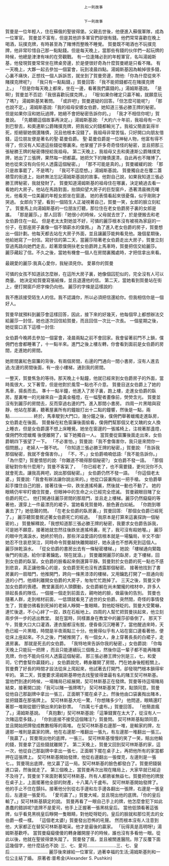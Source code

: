 
    	
									   
									   上一則故事
									   
									   
									   下一則故事
									   
									









賀曼是一位年輕人，住在蘇俄的聖彼得堡。父親去世後，他便進入蘇俄軍隊，成為一位軍官。
賀曼並不富有，但是其他許多軍官們卻很有錢。他們常常喜歡在晚上喝酒，玩撲克牌，有時甚至為了賭博而整晚不睡覺。
賀曼既不喝酒也不玩撲克牌，他非常珍惜自己那一點點錢。但是每天晚上，當那些有錢的伙伴們一起玩牌的時候，他總是津津有味的在旁觀戰。
有一位逢賭必到的年輕軍官，名叫湯姆斯基，他發現賀曼常常坐在牌桌旁邊，於是便很好奇為什麼賀曼總是只看不賭。
有一天晚上，大夥一起去參加一個宴會，玩到凌晨四點。湯姆斯基因為輸掉很多錢，心裏不痛快，正想找一個人訴訴苦，就坐到了賀曼旁邊，問他:「你為什麼從來不賭撲克牌呢?」
「我只有一點點錢，」賀曼回答:
「我不能把錢都花在賭撲克牌上。」
「但是你每天晚上都來，坐在一邊，看著我們贏錢的。」湯姆斯基說。
「是啊!」賀曼並不否認:「我很喜歡玩撲克牌。」
「哦!如果你確定只贏不輸，就願意玩了嗎?」
湯姆斯基笑著問。
「或許吧!」賀曼遲疑的回答。「但怎麼可能呢?」
「那也說不定。」湯姆斯基說:「我的祖母安娜女伯爵，她知道三張必勝王牌的秘密。
但是如果你沒和她玩過牌，她絕不會把秘密告訴你的。」
「我才不相信你呢!」賀曼說。
「先聽聽這個故事再決定。」湯姆斯基說:
「大約六十年前，我祖母有一次到巴黎去，和奧連斯公爵賭撲克牌，把我祖父的錢都輸光了。我祖父簡直氣得半死，拒絕替她償還賭債，況且他根本沒錢了。我祖母非常苦惱，只好開口向朋友借錢，這位朋友便是著名的聖‧葛曼伯爵。
聖‧葛曼伯爵是一位神秘人物，他富有得不得了，但沒有人知道這些錢從哪裏來。他掌握了許多奇奇怪怪的秘密，並且把那三張秘勝王牌的秘密傳授給我祖母。
第二天晚上，我祖母又去和奧連斯公爵賭撲克牌，她出了三張牌，果然每一把都贏。她把欠下的賭債還清，自此再也不賭博了。
她也從來沒有向任何人透露這個秘密。」
「那不可能是真的。」賀曼緩緩的說:
「那只是故事罷了，不是嗎?」
「我可不這麼想。」湯姆斯基說。
賀曼獨自走在覆二蓋積雪的街道上，始終無法忘記湯姆斯基說的故事。他對自己說，如果我知道三張必勝王牌秘密，我就發財了。
賀曼知道湯姆斯基的祖母住在哪裏，決定繞過去看一看她的大房子。他站在馬路對面，抬頭抑望大房子的巨型窗戶，憑著清晨微亮曙光，他看見一位美麗的年輕女郎坐在窗邊。
她的表情看起來很憂傷，似乎剛剛才哭過。
女郎向下望，看到一個陌生人正凝視著自己，賀曼一笑，女郎的臉立刻紅了。
賀曼馬上向湯姆斯基的一位朋友打聽，那位住在老女伯爵房子裏的女郎是誰。
「那是麗莎。」那人回答:「她很小的時候，父母就去世了，於是便搬去和老女伯爵住在一起。
但是老太太對她並不好，可憐的麗莎根本沒有被視為家庭的一份子，在那座房子裏像一個不領薪水的僕佣。」
為了進入老女伯爵的房子，賀曼想出一個計劃。他每天都去站在大房子外面，並且讓麗莎能夠看見他。幾個星期後，他給她寫了一封信。寫好信的第二天，當麗莎陪著老女伯爵走出大房子，賀曼立刻穿過馬路向她們走去，趁著眾僕佣扶老女伯爵跨上馬車時，賀曼把信交給麗莎。
麗莎藏起了信。不久之後，當她有機會一個人在房間裏獨處時，才把信拿出來看。

最親愛的麗莎:我真心愛你，我秘須見你。
愛慕你的賀曼

可憐的女孩不知道該怎麼辦，在這所大房子裏，她像個囚犯似的，完全沒有人可以商量。
她決定給賀曼寫張紙條，並且退還他的信。
第二天，當她看到賀曼站在街上，便打開窗戶把字條仍向他。
麗莎的字條是這樣說的:

我不應該接受陌生人的信。我不認識你，所以必須把信還給你。但我相信你是一個好人。

賀曼早就預料到麗莎會這樣回答，因此，接下來的好幾天，他每個早上都想辦法交給麗莎一封信，她也逐次回信給賀曼，而且回信一次比一次長。
一個星期之後，她從窗口丟下這樣一封信:

女伯爵今晚將去參加一個宴會，凌晨兩點之前不會回家。我會留著前門不上鎖，僕佣們也會都睡著了，十一點半來。進門之後上樓左轉，你會看到面前是女伯爵的房間，走進她的房間。

她房間裏紅色窗簾的背後，有兩個房間，右邊的門通向一間小書房，沒有人進去過;左邊的房間後面，有一座小樓梯，通到我的房間。

一整天，賀曼焦急的等待。那天晚上十點鐘，他就已經來到女伯爵房子的外面，當時風很大，又下著雪，但是他對於風雪一點也不介意。
賀曼目送女伯爵上了她的馬車，揚長而去。
準十一點半鐘，他進入了房子裏，跑上樓，走進女伯爵的臥房。屋裏唯一的光線來自一盞黃金檯燈，在一幅聖者畫像前，熒熒含光。
賀曼並沒有到麗莎的房間去，反而穿過右邊的門，進入那間小書房。
四周一片黑暗與寂靜，他站在那裏，聽著屋裏所有的鐘敲打出十二點的鐘響，然後是一點，兩點………………
終於，馬車駛到大門口，幾分鐘之後，僕佣們舉著蠟燭走進臥房，女伯爵走在後面。
賀曼躲在紅色窗廉後面偷看，僕佣們幫那個又老又醜的女人換上睡衣，但是女伯爵還不想上床睡覺。她坐在窗邊的一張搖椅上，注視著那盞燈，僕佣們吹熄蠟燭 後便離開了，留下她獨自一人。
當賀曼從窗簾後面走出來，女伯爵朝四下張望了一下。
「不必害怕，」賀曼說:「我不會傷害你，我只是來問你一個問題。」
老婦人一聲不吭。
「你知道三張必勝王牌的秘密，」賀曼說:
「告訴我那個秘密，我就不會傷害你。」
「不，不，」女伯爵喃喃低語:「我不能告訴你。」
「為什麼?」賀曼憤怒的說:「你難道不曉得那個秘密?」
女伯爵不發一語。
「那個密秘對你有什麼用?」賀曼不客氣了，
「你已經老了，也不需要錢，更何況你不久就會死去。讓我高興吧，說出那個秘密。」
女伯爵仍然不發一語。
「你這個老太婆，」賀曼說:「我會有辦法讓你說出來的。」他從口袋裏掏出一把手槍。
女伯爵舉起手擋住自己的臉，接著往後一仰，跌坐進搖椅裏，然後就一動也不動了。
她的眼睛仍牢牢盯備住賀曼，但眼神中的生命之火已經完全熄滅。
賀曼親眼目賭了女伯爵的死亡。
他打開通往麗莎房間的那扇門，並且走上樓梯。麗莎仍然癡癡的等著他，還穿上一件最漂亮的裙子。當她看見賀曼時，臉色蒼白如紙。
「你跑到哪裏去了?」她低聲的問。
「在老女伯爵的臥房裏，」賀曼回答:
「那個女伯爵已經死了。」
麗莎聽賀曼敘述著女伯爵死亡的經過。
「我原本是打算來這裏探詢一個秘密的，」
賀曼解釋說，「我想知道那三張必勝王牌的秘密，我要求女伯爵告訴我，可是她不願意，接著她就忽然往後跌坐進搖椅裏，死了，我可沒有殺她喔。」
麗莎的眼中充滿淚水，她終於明白，那些洋溢愛語的信根本就是一場騙局，半文不值!她忍不住哀悲哭泣，同時命令賀曼越快離開越好，她永遠也不想再見到這個人。
麗莎抹乾淚水。
「從女伯爵的書房出去有一條秘密樓梯，」
她說:「樓梯通向緊臨後門的街道。給你!拿著鑰匙，現在就滾。」
賀曼離開麗莎的臥房，走下樓梯，回到女伯爵的臥室。女伯爵的臉看起來倒還算平靜。賀曼對於女伯爵的死一點也不感到悲哀，真正讓他傷心的是，女伯爵至死也沒有透露那個秘密。
接著他找到了書房裏的一扇暗門，他推開門，跨向一條黑漆漆的樓梯，又用鑰匙打開了一扇通向街道的小門，他順利離開女伯爵的大房子，匆匆忙忙跑掉了。
三天之後，賀曼又參加女伯爵的喪禮。
教堂裏面的人頭鑽動，女伯爵躺在尚未闔攏的棺材中，許多人排起長長的隊伍，一個接一個走到前面去，親吻她的臉，做最後的告別。
賀曼也隨著人群，走到棺材前面，一低頭就看見了過世的女伯爵。突然間，奇怪的事情發生了，賀曼彷彿看到死掉的老婦人睜開一隻眼睛，對他眨呀眨的。賀曼大受驚嚇，連忙後退，不小心絆了一跤，跌在石板地上。四周的人幫忙把賀曼扶起來，他立刻兩步併一步的逃出教堂。
就在當時，同樣置身在教堂中的麗莎卻昏倒了。
那天下午，賀曼大口大口灌酒，連衣服都沒有脫，便昏昏沉沉睡著了。當他醒過來時，天色已經一片黑暗，時間是半夜兩點三十分。他覺得似乎有人站在窗口邊看著他，便從床上座起來。不久之後，門被推開了，有一個女人，身上穿著長長的白裙子，走進房裏。
那就是死去的女伯爵。
「我特地來告訴你我的秘密，」女伯爵說:
「你每天晚上只能玩一把牌 ，而且只能連續玩三個晚上，然後你這一輩子都不能再賭撲克牌，你也不能向任何人透露這個秘密。
那三張必勝王牌分別是三，七，和愛司，它們會幫你贏錢的。」
女伯爵說完，轉身離開了房間，門在她身後輕輕關上。賀曼費了好長的時間才設法從床上爬起來，他試著去打開門，卻發現門根本鎖得牢牢的。
第二天，賀曼要求湯姆斯基帶他去找聖彼得堡最有名的賭王契可林斯基。當他們到達的時候，一場賭局已經展開，契可林斯基正在發牌。賀曼等待這場賭局結束，接著開口說:「我可以賭一張牌嗎?」
契可林斯基笑了笑，點頭同意。賀曼從他自己那副牌中拿出一張三，正面朝下擺在桌子上。然後他由口袋裏掏出賭本，並把錢蓋在那張牌上。
契可林斯基大吃一驚，「你想賭多少?」
他問道，眼睛還盯著那一堆剛從銀行領出來的新鈔票。
「四萬七千盧布。」賀曼回答。
「他簡直瘋了。」湯姆斯基說。
「真抱歉!」契可林斯基說:「這筆錢實在太大了，從沒有人一次賭這麼多錢。」
「你到底接不接受這個賭注?」賀曼問。
契可林斯基點頭同意，並且開始把牌發成教數相等的兩堆。
在契可林斯基右邊那一堆，是輸家的牌，左邊那一堆則是贏家的牌。他在右邊那一堆翻出一張九，有左邊那一堆翻出一張三。
「我贏了。」賀曼現出他的底牌，一張三。
契可林斯基慢慢的笑了一笑，賠出他輸的錢，賀曼拿了這些錢就離開了。
第二天晚上，賀曼又回到契可林斯基的家，這一次，他從自己那副牌中拿出一張七，正面朝下擺在桌子上，再把他所有的家當都押在這張牌上。
契可林斯基開始發牌，他從右邊翻出一張傑克，左邊則是一張七，。賀曼現出底牌，他又贏了這一局。契可林斯基的臉色都發白了。賀曼把錢裝進口袋，然後就走了。
第三個晚上，當賀曼再次出現在賭局上，大家早就已經迫不及待了。賀曼坐下來面對著契可林斯基，所有人都鴉雀無益七。賀曼把他的牌放在桌子上，上面擺著他全部的財產，十八萬八千盧布。
契可林斯基開始發牌了。他的手止不住在顫抖。接著他分別從右手邊和左手邊各翻出一張牌，右邊是一張皇后，左邊是一張愛司。
「愛司贏了。」賀曼大喊，並且現出他的底牌。「你的皇后輸了。」契可林斯基鎮定的說。
賀曼再看了一眼自己手上的牌，他怎麼會犯下如此愚蠢的錯誤呢?底牌不是愛司，他手上正握著一張黑桃皇后。
當他低頭看著這張牌，似乎看見黑桃皇后睜開一隻眼睛，對他眨呀眨的。皇后的臉就和那位死去的女伯爵一模一樣。
「這個老太婆!」賀曼發出恐怖的吼聲。
然而根本沒有人注意到他，大家都正在替契可林斯基喝采。他才是最後的贏家。
「玩得真是高明呀!」湯姆斯基歡呼。
當賀曼癡癡傻傻的轉身離開屋子的時候，誰也沒有多看他一眼。從此以後，他就在聖彼得堡失蹤了。
賀曼發了瘋，並且被關進醫院。除了反覆下面這幾個字，他什麼話也不說:
三、七、愛司…………………..三、七、皇后…………………………
麗莎後來嫁給一位軍官，過著幸福的生活;湯姆斯基則和一位公主結了婚。
原著者:普希金(Alexander S. Pushkin)
 
 











    